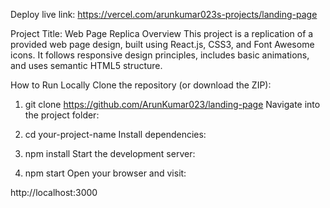 Deploy live link: https://vercel.com/arunkumar023s-projects/landing-page

Project Title: Web Page Replica
Overview
This project is a replication of a provided web page design, built using React.js, CSS3, and Font Awesome icons.
It follows responsive design principles, includes basic animations, and uses semantic HTML5 structure.

How to Run Locally
Clone the repository (or download the ZIP):

1. git clone https://github.com/ArunKumar023/landing-page
   Navigate into the project folder:

2. cd your-project-name
   Install dependencies:

3. npm install
   Start the development server:

4. npm start
   Open your browser and visit:

http://localhost:3000
